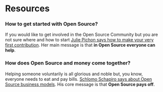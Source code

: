 # Resources

### How to get started with Open Source?
If you would like to get involved in the Open Source Community but you are not sure where and how to start [Julie Pichon says how to make your very first contribution](https://ep2014.europython.eu/en/schedule/sessions/33/). Her main message is that **in Open Source everyone can help**.

### How does Open Source and money come together?
Helping someone voluntarily is all glorious and noble but, you know, everyone needs to eat and pay bills. [Schlomo Schapiro says about Open Source business models](https://www.youtube.com/watch?v=1vC4uxn_Tw8). His core message is that **Open Source pays off**.
